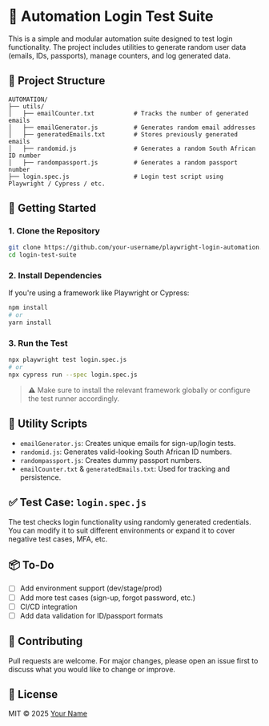 
# 🔐 Automation Login Test Suite

This is a simple and modular automation suite designed to test login functionality. The project includes utilities to generate random user data (emails, IDs, passports), manage counters, and log generated data.

## 📁 Project Structure

```
AUTOMATION/
├── utils/
│   ├── emailCounter.txt           # Tracks the number of generated emails
│   ├── emailGenerator.js          # Generates random email addresses
│   ├── generatedEmails.txt        # Stores previously generated emails
│   ├── randomid.js                # Generates a random South African ID number
│   ├── randompassport.js          # Generates a random passport number
├── login.spec.js                  # Login test script using Playwright / Cypress / etc.
```

## 🚀 Getting Started

### 1. Clone the Repository

```bash
git clone https://github.com/your-username/playwright-login-automation.git
cd login-test-suite
```

### 2. Install Dependencies

If you're using a framework like Playwright or Cypress:

```bash
npm install
# or
yarn install
```

### 3. Run the Test

```bash
npx playwright test login.spec.js
# or
npx cypress run --spec login.spec.js
```

> ⚠️ Make sure to install the relevant framework globally or configure the test runner accordingly.

## 🧰 Utility Scripts

- `emailGenerator.js`: Creates unique emails for sign-up/login tests.
- `randomid.js`: Generates valid-looking South African ID numbers.
- `randompassport.js`: Creates dummy passport numbers.
- `emailCounter.txt` & `generatedEmails.txt`: Used for tracking and persistence.

## ✅ Test Case: `login.spec.js`

The test checks login functionality using randomly generated credentials. You can modify it to suit different environments or expand it to cover negative test cases, MFA, etc.

## 📦 To-Do

- [ ] Add environment support (dev/stage/prod)
- [ ] Add more test cases (sign-up, forgot password, etc.)
- [ ] CI/CD integration
- [ ] Add data validation for ID/passport formats

## 🤝 Contributing

Pull requests are welcome. For major changes, please open an issue first to discuss what you would like to change or improve.

## 📄 License

MIT © 2025 [Your Name](https://github.com/your-username)
